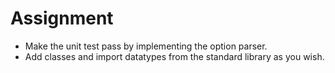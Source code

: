 # Assignment

- Make the unit test pass by implementing the option parser.
- Add classes and import datatypes from the standard library as you wish.
